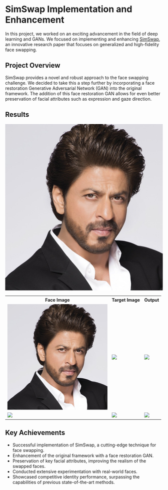 # SimSwap Implementation and Enhancement

In this project, we worked on an exciting advancement in the field of deep learning and GANs. We focused on implementing and enhancing [SimSwap](https://arxiv.org/abs/2106.06340), an innovative research paper that focuses on generalized and high-fidelity face swapping.

## Project Overview

SimSwap provides a novel and robust approach to the face swapping challenge. We decided to take this a step further by incorporating a face restoration Generative Adversarial Network (GAN) into the original framework. The addition of this face restoration GAN allows for even better preservation of facial attributes such as expression and gaze direction.

## Results
![Image description](faceswap_examples/srk.jpg)

<table>
  <tr>
    <th>Face Image</th>
    <th>Target Image</th>
    <th>Output</th>
  </tr>
  <tr>
   <td><img src="faceswap_examples/srk.jpg" width="320px"/></td>
   <td><img src="https://drive.google.com/uc?id=1TLJhn-xlOetf_LN5AkqRCj-6IUvNd4bt" width="320px"/></td>
   <td><img src="https://drive.google.com/uc?id=1DYC5cN403wMqcGM8E9DoEipckkuCdY3m" width="320px"/></td>
  </tr>
  <tr>
   <td><img src="https://drive.google.com/uc?id=1xyWsN2Hwtb-4QrLbJhHmNA8ac4uiR8gb" width="320px"/></td>
   <td><img src="https://drive.google.com/uc?id=13lyD-uscyi5cJnQP1rivBWyUyE_j1Bd5" width="320px"/></td>
   <td><img src="https://drive.google.com/uc?id=17ImpGEUmFXtqlLUPvyyLSOQTY8Oiuln_" width="320px"/></td>
  </tr>
</table>
  
## Key Achievements

- Successful implementation of SimSwap, a cutting-edge technique for face swapping.
- Enhancement of the original framework with a face restoration GAN.
- Preservation of key facial attributes, improving the realism of the swapped faces.
- Conducted extensive experimentation with real-world faces.
- Showcased competitive identity performance, surpassing the capabilities of previous state-of-the-art methods.


